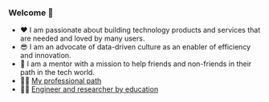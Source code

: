 ### Welcome 👋


- ❤️ I am passionate about building technology products and services that are needed and loved by many users.
- 😎 I am an advocate of data-driven culture as an enabler  of efficiency and innovation.
- 🤩 I am a mentor with a mission to help friends and non-friends in their path in the tech world.
- 👨‍💼 [My professional path](https://www.linkedin.com/in/antonio-penta/)
-  👨‍🎓 [Engineer and  researcher by education](https://scholar.google.com/citations?user=gIGmQLUAAAAJ&hl=it)  
<!--
**antoniopenta/antoniopenta** is a ✨ _special_ ✨ repository because its `README.md` (this file) appears on your GitHub profile.

Here are some ideas to get you started:

- 🔭 I’m currently working on ...
- 🌱 I’m currently learning ...
- 👯 I’m looking to collaborate on ...
- 🤔 I’m looking for help with ...
- 💬 Ask me about ...
- 📫 How to reach me: ...
- 😄 Pronouns: ...
- ⚡ Fun fact: ...
-->
